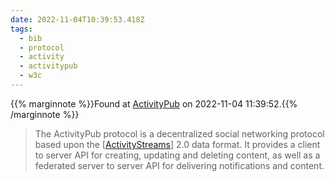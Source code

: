 ```yaml
---
date: 2022-11-04T10:39:53.418Z
tags:
  - bib
  - protocol
  - activity
  - activitypub
  - w3c
---
```

{{% marginnote %}}Found at [ActivityPub](https://www.w3.org/TR/2018/REC-activitypub-20180123/) on 2022-11-04 11:39:52.{{% /marginnote %}}

> The ActivityPub protocol is a decentralized social networking protocol based upon the [[ActivityStreams](https://www.w3.org/TR/2018/REC-activitypub-20180123/#bib-ActivityStreams)] 2.0 data format. It provides a client to server API for creating, updating and deleting content, as well as a federated server to server API for delivering notifications and content.

